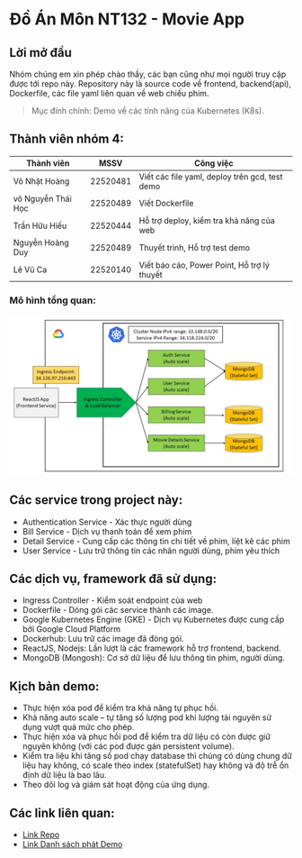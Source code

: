 # Đồ Án Môn NT132 - Movie App
## Lời mở đầu
Nhóm chúng em xin phép chào thầy, các bạn cũng như mọi người truy cập được tới repo này.
Repository này là source code về frontend, backend(api), Dockerfile, các file yaml liên quan về web chiếu phim.
>Mục đính chính: Demo về các tính năng của Kubernetes (K8s).

## Thành viên nhóm 4: 

| Thành viên         | MSSV     | Công việc                                     |
| ------------------ | -------- | ----------------------------------------------|
| Võ Nhật Hoàng      | 22520481 | Viết các file yaml, deploy trên gcd, test demo|
| võ Nguyễn Thái Học | 22520489 | Viết Dockerfile                               |
| Trần Hữu Hiếu      | 22520444 | Hỗ trợ deploy, kiểm tra khả năng của web      |
| Nguyễn Hoàng Duy   | 22520489 | Thuyết trình, Hỗ trợ test demo                |
| Lê Vũ Ca           | 22520140 | Viết báo cáo, Power Point, Hỗ trợ lý thuyết   |


### Mô hình tổng quan:
![Architecture](./HinhAnhMoHinh.jpg)

## Các service trong project này:
- Authentication Service - Xác thực người dùng
- Bill Service - Dịch vụ thanh toán để xem phim
- Detail Service - Cung cấp các thông tin chi tiết về phim, liệt kê các phim
- User Service - Lưu trữ thông tin các nhân người dùng, phim yêu thích


## Các dịch vụ, framework đã sử dụng:
- Ingress Controller - Kiểm soát endpoint của web
- Dockerfile - Dóng gói các service thành các image.
- Google Kubernetes Engine (GKE) - Dịch vụ Kubernetes được cung cấp bởi Google Cloud Platform
- Dockerhub: Lưu trữ các image đã đóng gói.
- ReactJS, Nodejs: Lần lượt là các framework hỗ trợ frontend, backend.
- MongoDB (Mongosh): Cơ sở dữ liệu để lưu thông tin phim, người dùng.

## Kịch bản demo:
- Thực hiện xóa pod để kiểm tra khả năng tự phục hồi.
- Khả năng auto scale – tự tăng số lượng pod khi lượng tài nguyên sử dụng vượt quá mức cho phép.
- Thực hiện xóa và phục hồi pod để kiểm tra dữ liệu có còn được giữ nguyên không (với các pod được gán persistent volume).
- Kiểm tra liệu khi tăng số pod chạy database thì chúng có dùng chung dữ liệu hay không, có scale theo index (statefulSet) hay không và độ trễ ổn định dữ liệu là bao lâu.
- Theo dõi log và giám sát hoạt động của ứng dụng.

## Các link liên quan:
- [Link Repo](https://github.com/HoaSonTaiKhoi/K8s.io_DoAn_NT132)
- [Link Danh sách phát Demo](https://www.youtube.com/watch?v=itmKM771e4U&list=PLEfRbAMIW0HuR1hlUNDo0-e4UCkgwPBeT&pp=gAQB)